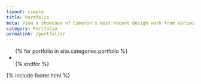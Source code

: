 ```yaml
---
layout: simple
title: Portfolio
meta: View a showcase of Cameron's most recent design work from various disciplines.
category: Portfolio
permalink: /portfolio/
---
```

<main class="padded greylightest">
    <section>
        <ul class="portfolio_list">
            {% for portfolio in site.categories.portfolio %}
                <li class="fadein" style="background-image: url('{{portfolio.images[0]}}')">
                    <a href="{{site.baseurl}}{{portfolio.url}}"></a>
                </li>
            {% endfor %}
        </ul>
    </section>
    {% include footer.html %}
</main>